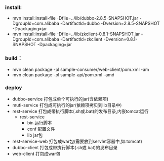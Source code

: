 ### install:
- mvn install:install-file  -Dfile=../lib/dubbo-2.8.5-SNAPSHOT.jar  -DgroupId=com.alibaba  -DartifactId=dubbo -Dversion=2.8.5-SNAPSHOT -Dpackaging=jar
- mvn install:install-file  -Dfile=../lib/zkclient-0.8.1-SNAPSHOT.jar  -DgroupId=com.alibaba  -DartifactId=zkclient -Dversion=0.8.1-SNAPSHOT -Dpackaging=jar

### build：
- mvn clean package -pl sample-consumer/web-client/pom.xml -am
- mvn clean package -pl sample-api/pom.xml -amd

### deploy
- dubbo-service 打包成单个可执行的jar(含依赖项)
- muti-service 打包成可执行的jar(依赖项拷贝到lib目录中)
- rest-service 打包成带执行脚本(.sh或.bat)的发布目录,内嵌tomcat运行
    - rest-service
        - bin  运行脚本
        - conf 配置文件
        - lib  jar包
- rest-service-web 打包成war包(需要放到servlet容器中,如:tomcat)
- dubbo-client 打包成带执行脚本(.sh或.bat)的发布目录
- web-client 打包成war包
